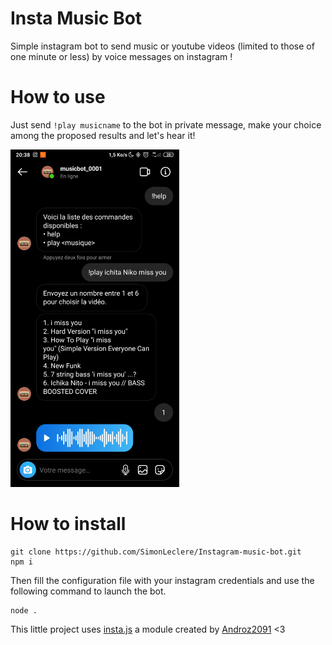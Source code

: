 # Insta Music Bot

Simple instagram bot to send music or youtube videos (limited to those of one minute or less) by voice messages on instagram !

# How to use

Just send `!play musicname` to the bot in private message, make your choice among the proposed results and let's hear it!

<img width="270" height="540" src="./assets/screenshot.jpg">

# How to install

```
git clone https://github.com/SimonLeclere/Instagram-music-bot.git
npm i
```

Then fill the configuration file with your instagram credentials and use the following command to launch the bot.

```
node .
```

This little project uses [insta.js](https://github.com/Androz2091/insta.js) a module created by [Androz2091](https://github.com/Androz2091/) <3
